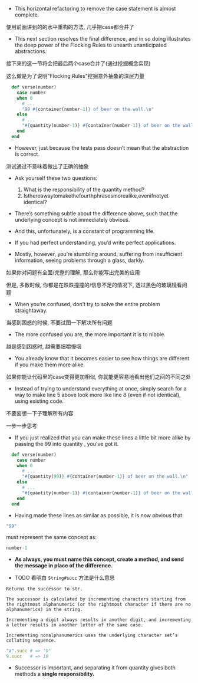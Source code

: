 + This horizontal refactoring to remove the case statement is almost complete.

使用前面讲到的的水平重构的方法, 几乎把case都合并了

+ This next section resolves the final difference, and in so doing illustrates the deep power of the Flocking Rules to unearth unanticipated abstractions.

接下来的这一节将会把最后两个case合并了(通过挖掘概念实现)

这么做是为了说明"Flocking Rules"挖掘意外抽象的深层力量

```ruby
  def verse(number)
    case number
    when 0
      # ...
      "99 #{container(number-1)} of beer on the wall.\n"
    else
      # ...
      "#{quantity(number-1)} #{container(number-1)} of beer on the wall.\n"
    end
  end
```

+ However, just because the tests pass doesn’t mean that the abstraction is correct.

测试通过不意味着做出了正确的抽象

+ Ask yourself these two questions:
    1. What is the responsibility of the quantity method?
    2. Isthereawaytomakethefourthphrasesmorealike,evenifnotyet identical?


+ There’s something subtle about the difference above, such that the underlying concept is not immediately obvious.

+ And this, unfortunately, is a constant of programming life.

+ If you had perfect understanding, you’d write perfect applications.
+ Mostly, however, you’re stumbling around, suffering from insufficient information, seeing problems through a glass, darkly.

如果你对问题有全面/完整的理解, 那么你能写出完美的应用

但是, 多数时候, 你都是在跌跌撞撞的/信息不足的情况下, 透过黑色的玻璃镜看问题

+ When you’re confused, don’t try to solve the entire problem straightaway.

当感到困惑的时候, 不要试图一下解决所有问题

+ The more confused you are, the more important it is to nibble.

越是感到困惑时, 越需要细嚼慢咽

+ You already know that it becomes easier to see how things are different if you make them more alike.

如果你能让代码里的case变得更加相似, 你就能更容易地看出他们之间的不同之处

+ Instead of trying to understand everything at once, simply search for a way to make line 5 above look more like line 8 (even if not identical), using existing code.

不要妄想一下子理解所有内容

一步一步思考

+ If you just realized that you can make these lines a little bit more alike by passing the 99 into quantity , you’ve got it.


```ruby
  def verse(number)
    case number
    when 0
      # ...
      "#{quantity(99)} #{container(number-1)} of beer on the wall.\n"
    else
      # ...
      "#{quantity(number-1)} #{container(number-1)} of beer on the wall.\n"
    end
  end
```

+ Having made these lines as similar as possible, it is now obvious that:

```ruby
"99"
```

must represent the same concept as:

```ruby
number-1
```

+ **As always, you must name this concept, create a method, and send the message in place of the difference.**

+ TODO 看明白 `String#succ` 方法是什么意思
```
Returns the successor to str.

The successor is calculated by incrementing characters starting from the rightmost alphanumeric (or the rightmost character if there are no alphanumerics) in the string.

Incrementing a digit always results in another digit, and incrementing a letter results in another letter of the same case.

Incrementing nonalphanumerics uses the underlying character set’s collating sequence.
```

```ruby
"a".succ # => "b"
9.succ   # => 10
```

+ Successor is important, and separating it from quantity gives both methods a **single responsibility.**



